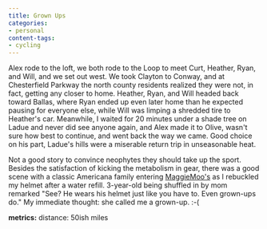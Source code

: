 ```yaml
---
title: Grown Ups
categories:
- personal
content-tags:
- cycling
---
```


Alex rode to the loft, we both rode to the Loop to meet Curt, Heather, Ryan, and Will, and we set out west.  We took Clayton to Conway, and at Chesterfield Parkway the north county residents realized they were not, in fact, getting any closer to home.  Heather, Ryan, and Will headed back toward Ballas, where Ryan ended up even later home than he expected pausing for everyone else, while Will was limping a shredded tire to Heather's car.  Meanwhile, I waited for 20 minutes under a shade tree on Ladue and never did see anyone again, and Alex made it to Olive, wasn't sure how best to continue, and went back the way we came.  Good choice on his part, Ladue's hills were a miserable return trip in unseasonable heat.

Not a good story to convince neophytes they should take up the sport.  Besides the satisfaction of kicking the metabolism in gear, there was a good scene with a classic Americana family entering [MaggieMoo's][1] as I rebuckled my helmet after a water refill.  3-year-old being shuffled in by mom remarked "See?  He wears his helmet just like you have to.  Even grown-ups do."  My immediate thought: she called me a grown-up.  :-(

   [1]: http://www.maggiemoos.com/

**metrics:**
distance: 50ish miles
